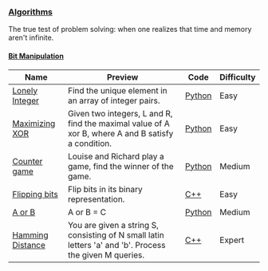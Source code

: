 
### [Algorithms](https://www.hackerrank.com/domains/algorithms)
The true test of problem solving: when one realizes that time and memory aren't infinite.



#### [Bit Manipulation](https://www.hackerrank.com/domains/algorithms/bit-manipulation)

Name | Preview | Code | Difficulty
---- | ------- | ---- | ----------
[Lonely Integer](https://www.hackerrank.com/challenges/lonely-integer)|Find the unique element in an array of integer pairs.|[Python](lonely-integer.py)|Easy
[Maximizing XOR](https://www.hackerrank.com/challenges/maximizing-xor)|Given two integers, L and R, find the maximal value of A xor B,  where A and B satisfy a condition.|[Python](maximizing-xor.py)|Easy
[Counter game](https://www.hackerrank.com/challenges/counter-game)|Louise and Richard play a game, find the winner of the game.|[Python](counter-game.py)|Medium
[Flipping bits](https://www.hackerrank.com/challenges/flipping-bits)|Flip bits in its binary representation.|[C++](flipping-bits.cpp)|Easy
[A or B](https://www.hackerrank.com/challenges/aorb)|A or B = C|[Python](aorb.py)|Medium
[Hamming Distance](https://www.hackerrank.com/challenges/hamming-distance)|You are given a string S, consisting of N small latin letters 'a'  and 'b'. Process the given M queries.|[C++](hamming-distance.cpp)|Expert


